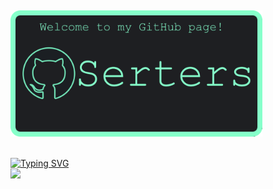 ![]()
<div align="left">
  <img src="https://github.com/Serters/Serters/blob/main/githubSertersBanner.png" alt="CodeChest" width="80%">
</div>


<p align="left">
  <a href="https://skillicons.dev">
    </br>
<a href="https://git.io/typing-svg"><img src="https://readme-typing-svg.demolab.com?font=Fira+Code&pause=1500&color=86FFCA&background=1E1F22&vCenter=true&random=false&width=435&lines=Languages+and+Tools%3A" alt="Typing SVG" /></a>
  </br>
    <img src="https://skillicons.dev/icons?i=git,html,css,js,python,java,mongodb,mysql" />
  </a>
</p>
